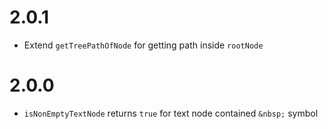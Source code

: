 # 2.0.1

- Extend `getTreePathOfNode` for getting path inside `rootNode`

# 2.0.0

- `isNonEmptyTextNode` returns `true` for text node contained `&nbsp;` symbol
